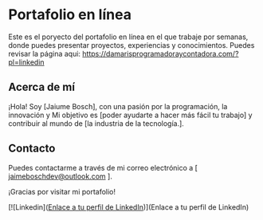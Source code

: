 # Portafolio en línea

Este es el poryecto del portafolio en línea en el que trabaje por semanas, donde puedes presentar proyectos, experiencias y conocimientos.  Puedes revisar la página aqui: https://damarisprogramadoraycontadora.com/?pl=linkedin 

## Acerca de mí

¡Hola! Soy [Jaiume Bosch], con una pasión por la programación, la innovación y Mi objetivo es [poder ayudarte a hacer más fácil tu trabajo] y contribuir al mundo de [la industria de la tecnología.]. 

## Contacto

Puedes contactarme a través de mi  correo electrónico a [ jaimeboschdev@outlook.com ].

¡Gracias por visitar mi portafolio!

[![Linkedin]([Enlace a tu perfil de LinkedIn](https://www.linkedin.com/in/jaime-bosch-0810461a0/))](Enlace a tu perfil de LinkedIn)
